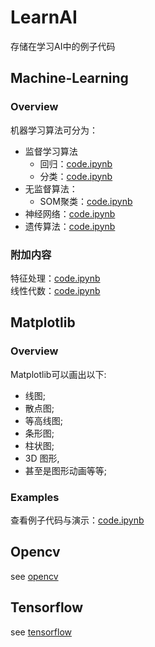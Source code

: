 # LearnAI

存储在学习AI中的例子代码

## Machine-Learning

### Overview

机器学习算法可分为：

- 监督学习算法
  - 回归：[code.ipynb](./regression.ipynb)
  - 分类：[code.ipynb](./classification.ipynb)
- 无监督算法：
  - SOM聚类：[code.ipynb](./som.ipynb)
- 神经网络：[code.ipynb](./neural_network.ipynb)
- 遗传算法：[code.ipynb](./ga.ipynb)

### 附加内容

特征处理：[code.ipynb](./features_process.ipynb)  
线性代数：[code.ipynb](./linear_algebra.ipynb)

## Matplotlib

### Overview

Matplotlib可以画出以下:

- 线图;
- 散点图;
- 等高线图;
- 条形图;
- 柱状图;
- 3D 图形,
- 甚至是图形动画等等;

### Examples

查看例子代码与演示：[code.ipynb](./matplotlib/examples.ipynb)

## Opencv

see [opencv](./opencv/readme.md)

## Tensorflow

see [tensorflow](./tensorflow/readme.md)